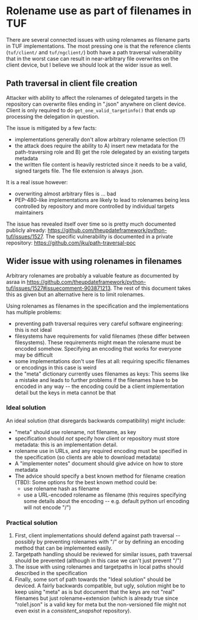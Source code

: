 # Rolename use as part of filenames in TUF

There are several connected issues with using rolenames as filename parts in
TUF implementations. The most pressing one is that the reference clients
(`tuf/client/` and `tuf/ngclient/`) both have a path traversal vulnerability
that in the worst case can result in near-arbitrary file overwrites
on the client device, but I believe we should look at the wider issue as well.


## Path traversal in client file creation

Attacker with ability to affect the rolenames of delegated targets in the
repository can overwrite files ending in ".json" anywhere on client device.
Client is only required to do `get_one_valid_targetinfo()` that ends up
processing the delegation in question. 
 
The issue is mitigated by a few facts:
 * implementations generally don't allow arbitrary rolename selection (?)
 * the attack does require the ability to A) insert new metadata for the 
   path-traversing role and B) get the role delegated by an existing targets
   metadata
 * the written file content is heavily restricted since it needs to be a valid,
   signed targets file. The file extension is always .json.

It is a real issue however:
 * overwriting almost arbitrary files is ... bad
 * PEP-480-like implementations are likely to lead to rolenames being less
   controlled by repository and more controlled by individual targets
   maintainers

The issue has revealed itself over time so is pretty much documented publicly
already: https://github.com/theupdateframework/python-tuf/issues/1527. The
specific vulnerability is documented in a private repository:
https://github.com/jku/path-traversal-poc


## Wider issue with using rolenames in filenames

Arbitrary rolenames are probably a valuable feature as documented by asraa in
https://github.com/theupdateframework/python-tuf/issues/1527#issuecomment-903871213.
The rest of this document takes this as given but an alternative here is to limit
rolenames.

Using rolenames as filenames in the specification and the implementations has
multiple problems:
* preventing path traversal requires very careful software engineering: this is
  not ideal
* filesystems have requirements for valid filenames (these differ between
  filesystems). These requirements might mean the rolename must be encoded
  somehow. Specifying an encoding that works for everyone may be difficult
* some implementations don't use files at all: requiring specific filenames or
  encodings in this case is weird
* the "meta" dictionary currently uses filenames as keys: This seems like a
  mistake and leads to further problems if the filenames have to be encoded in
  any way -- the encoding could be a client implementation detail but the keys
  in meta cannot be that


### Ideal solution

An ideal solution (that disregards backwards compatibility) might include:
* "meta" should use rolename, not filename, as key
* specification should *not* specify how client or repository must store
  metadata: this is an implementation detail.
* rolename use in URLs, and any required encoding must be specified in the
  specification (so clients are able to download metadata)
* A "implementer notes" document should give advice on how to store metadata
* The advice should specify a best known method for filename creation (TBD):
  Some options for the best known method could be:
  * use rolename hash as filename
  * use a URL-encoded rolename as filename (this requires specifying some
    details about the encoding -- e.g. default python url encoding will not
    encode "/")


### Practical solution

1. First, client implementations should defend against path traversal -- possibly
   by preventing rolenames with "/" or by defining an encoding method that can be
   implemented easily.
2. Targetpath handling should be reviewed for similar issues, path traversal
   should be prevented (although in this case we can't just prevent "/")
3. The issue with using rolenames and targetpaths in local paths should described
   in the specification
5. Finally, some sort of path towards the "Ideal solution" should be deviced. A
   fairly backwards compatible, but ugly, solution might be to keep using "meta"
   as is but document that the keys are not "real" filenames but just
   rolename+extension (which is already true since "role1.json" is a valid key
   for meta but the non-versioned file might not even exist in a
   _consistent_snapshot_ repository).
